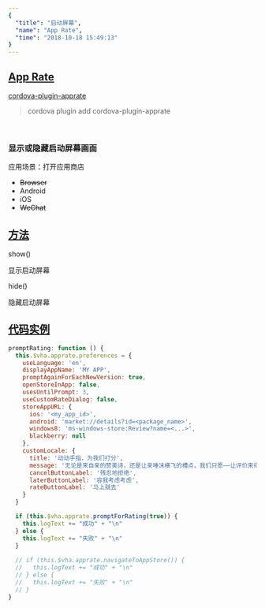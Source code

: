 ```yaml
---
{
  "title": "启动屏幕",
  "name": "App Rate",
  "time": "2018-10-18 15:49:13"
}
---
```

<!-- ------------------------------------------- -->
<section id="App-Rate">

# **[App Rate](#App-Rate)**

<p><a class="ui-r-npm" href="https://www.npmjs.com/package/cordova-plugin-apprate" target="_blank">cordova-plugin-apprate</a></p>

> cordova plugin add cordova-plugin-apprate

<br />

### 显示或隐藏启动屏幕画面

<p class="_cl-aaaaaa">应用场景：打开应用商店</p>

+ ~~Browser~~
+ Android
+ iOS
+ ~~WeChat~~

</section>
<!-- ------------------------------------------- -->
<section id="Methods">

## **[方法](#Methods)**

<p class="ui-r-note _bdc-info">show()</p>

显示启动屏幕


<p class="ui-r-note _bdc-info">hide()</p>

隐藏启动屏幕

</section>
<!-- ------------------------------------------- -->
<section id="code">

## **[代码实例](#code)**

```javascript
promptRating: function () {
  this.$vha.apprate.preferences = {
    useLanguage: 'en',
    displayAppName: 'MY APP',
    promptAgainForEachNewVersion: true,
    openStoreInApp: false,
    usesUntilPrompt: 3,
    useCustomRateDialog: false,
    storeAppURL: {
      ios: '<my_app_id>',
      android: 'market://details?id=<package_name>',
      windows8: 'ms-windows-store:Review?name=<...>',
      blackberry: null
    },
    customLocale: {
      title: '动动手指，为我们打分',
      message: '无论是来自亲的赞美诗，还是让亲唾沫横飞的槽点，我们只愿——让评价来得更猛烈些吧！',
      cancelButtonLabel: '残忍地拒绝',
      laterButtonLabel: '容我考虑考虑',
      rateButtonLabel: '马上就去'
    }
  }

  if (this.$vha.apprate.promptForRating(true)) {
    this.logText += "成功" + "\n"
  } else {
    this.logText += "失败" + "\n"
  }
  
  // if (this.$vha.apprate.navigateToAppStore()) {
  //   this.logText += "成功" + "\n"
  // } else {
  //   this.logText += "失败" + "\n"
  // }
}
```

</section>
<!-- ------------------------------------------- -->